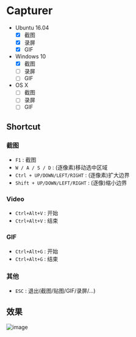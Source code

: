 # Capturer
- Ubuntu 16.04
    - [x] 截图
    - [x] 录屏
    - [x] GIF
- Windows 10
    - [x] 截图
    - [ ] 录屏
    - [ ] GIF
- OS X
    - [ ] 截图
    - [ ] 录屏
    - [ ] GIF

## Shortcut
### 截图
 - `F1` : 截图
 - `W / A / S / D` : (逐像素)移动选中区域
 - `Ctrl + UP/DOWN/LEFT/RIGHT` : (逐像素)扩大边界
 - `Shift + UP/DOWN/LEFT/RIGHT` : (逐像)缩小边界

### Video
 - `Ctrl+Alt+V` : 开始
 - `Ctrl+Alt+V` : 结束

### GIF
 - `Ctrl+Alt+G` : 开始
 - `Ctrl+Alt+G` : 结束

### 其他
 - `ESC` : 退出(截图/贴图/GIF/录屏/...)

## 效果
![image](https://github.com/ffiirree/Capturer/blob/master/capturer.gif)